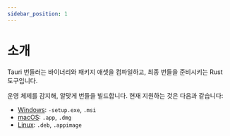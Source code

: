 ```yaml
---
sidebar_position: 1
---
```


# 소개

Tauri 번들러는 바이너리와 패키지 애셋을 컴파일하고, 최종 번들을 준비시키는 Rust 도구입니다.

운영 체제를 감지해, 알맞게 번들을 빌드합니다. 현재 지원하는 것은 다음과 같습니다:

- [Windows](./windows.md): `-setup.exe`, `.msi`
- [macOS](./macos.md): `.app`, `.dmg`
- [Linux](./linux.md): `.deb`, `.appimage`
